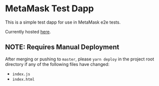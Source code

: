 # MetaMask Test Dapp

This is a simple test dapp for use in MetaMask e2e tests.

Currently hosted [here](https://metamask.github.io/test-dapp/).

## NOTE: Requires Manual Deployment

After merging or pushing to `master`, please `yarn deploy` in the project root
directory if any of the following files have changed:

- `index.js`
- `index.html`
